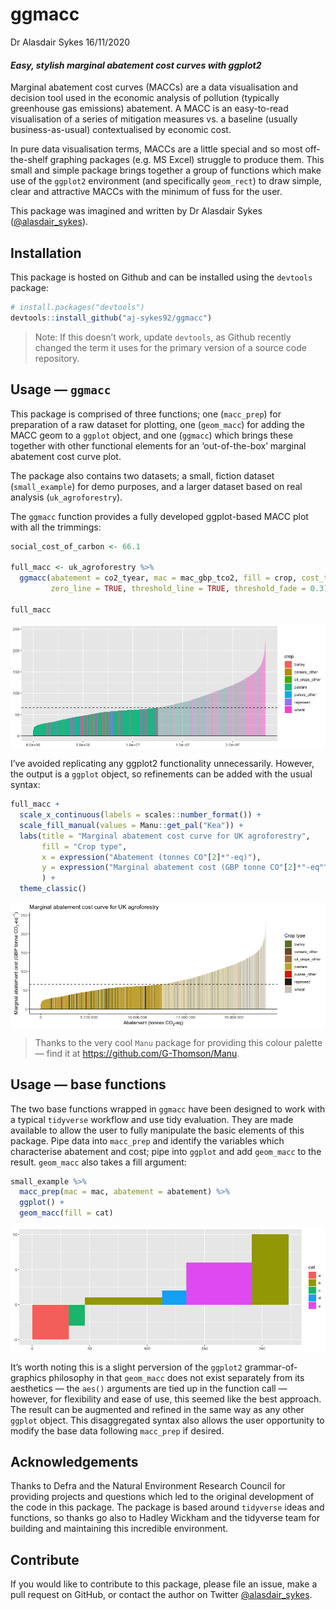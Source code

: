 ggmacc
================
Dr Alasdair Sykes
16/11/2020

#### *Easy, stylish marginal abatement cost curves with ggplot2*

Marginal abatement cost curves (MACCs) are a data visualisation and
decision tool used in the economic analysis of pollution (typically
greenhouse gas emissions) abatement. A MACC is an easy-to-read
visualisation of a series of mitigation measures vs. a baseline (usually
business-as-usual) contextualised by economic cost.

In pure data visualisation terms, MACCs are a little special and so most
off-the-shelf graphing packages (e.g. MS Excel) struggle to produce
them. This small and simple package brings together a group of functions
which make use of the `ggplot2` environment (and specifically
`geom_rect`) to draw simple, clear and attractive MACCs with the minimum
of fuss for the user.

This package was imagined and written by Dr Alasdair Sykes
([@alasdair\_sykes](https://twitter.com/alasdair_sykes)).

## Installation

This package is hosted on Github and can be installed using the
`devtools` package:

``` r
# install.packages("devtools")
devtools::install_github("aj-sykes92/ggmacc")
```

> Note: If this doesn’t work, update `devtools`, as Github recently
> changed the term it uses for the primary version of a source code
> repository.

## Usage — `ggmacc`

This package is comprised of three functions; one (`macc_prep`) for
preparation of a raw dataset for plotting, one (`geom_macc`) for adding
the MACC geom to a `ggplot` object, and one (`ggmacc`) which brings
these together with other functional elements for an ‘out-of-the-box’
marginal abatement cost curve plot.

The package also contains two datasets; a small, fiction dataset
(`small_example`) for demo purposes, and a larger dataset based on real
analysis (`uk_agroforestry`).

The `ggmacc` function provides a fully developed ggplot-based MACC plot
with all the trimmings:

``` r
social_cost_of_carbon <- 66.1

full_macc <- uk_agroforestry %>%
  ggmacc(abatement = co2_tyear, mac = mac_gbp_tco2, fill = crop, cost_threshold = social_cost_of_carbon,
         zero_line = TRUE, threshold_line = TRUE, threshold_fade = 0.3)

full_macc
```

<img src="README_files/figure-gfm/full-macc-1.png" style="display: block; margin: auto;" />

I’ve avoided replicating any ggplot2 functionality unnecessarily.
However, the output is a `ggplot` object, so refinements can be added
with the usual syntax:

``` r
full_macc +
  scale_x_continuous(labels = scales::number_format()) +
  scale_fill_manual(values = Manu::get_pal("Kea")) +
  labs(title = "Marginal abatement cost curve for UK agroforestry",
       fill = "Crop type",
       x = expression("Abatement (tonnes CO"[2]*"-eq)"),
       y = expression("Marginal abatement cost (GBP tonne CO"[2]*"-eq"^{-1}*")")
       ) +
  theme_classic()
```

<img src="README_files/figure-gfm/full-macc-refine-1.png" style="display: block; margin: auto;" />

> Thanks to the very cool `Manu` package for providing this colour
> palette — find it at <https://github.com/G-Thomson/Manu>.

## Usage — base functions

The two base functions wrapped in `ggmacc` have been designed to work
with a typical `tidyverse` workflow and use tidy evaluation. They are
made available to allow the user to fully manipulate the basic elements
of this package. Pipe data into `macc_prep` and identify the variables
which characterise abatement and cost; pipe into `ggplot` and add
`geom_macc` to the result. `geom_macc` also takes a fill argument:

``` r
small_example %>%
  macc_prep(mac = mac, abatement = abatement) %>%
  ggplot() +
  geom_macc(fill = cat)
```

<img src="README_files/figure-gfm/base-fun-demo-1.png" style="display: block; margin: auto;" />

It’s worth noting this is a slight perversion of the `ggplot2`
grammar-of-graphics philosophy in that `geom_macc` does not exist
separately from its aesthetics — the `aes()` arguments are tied up in
the function call — however, for flexibility and ease of use, this
seemed like the best approach. The result can be augmented and refined
in the same way as any other `ggplot` object. This disaggregated syntax
also allows the user opportunity to modify the base data following
`macc_prep` if desired.

## Acknowledgements

Thanks to Defra and the Natural Environment Research Council for
providing projects and questions which led to the original development
of the code in this package. The package is based around `tidyverse`
ideas and functions, so thanks go also to Hadley Wickham and the
tidyverse team for building and maintaining this incredible environment.

## Contribute

If you would like to contribute to this package, please file an issue,
make a pull request on GitHub, or contact the author on Twitter
[@alasdair\_sykes](https://twitter.com/alasdair_sykes).
